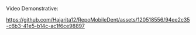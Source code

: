 Video Demonstrative:


https://github.com/Hajarita12/RepoMobileDent/assets/120518556/94ee2c35-c6b3-41e5-b14c-ac1f6ce98897

